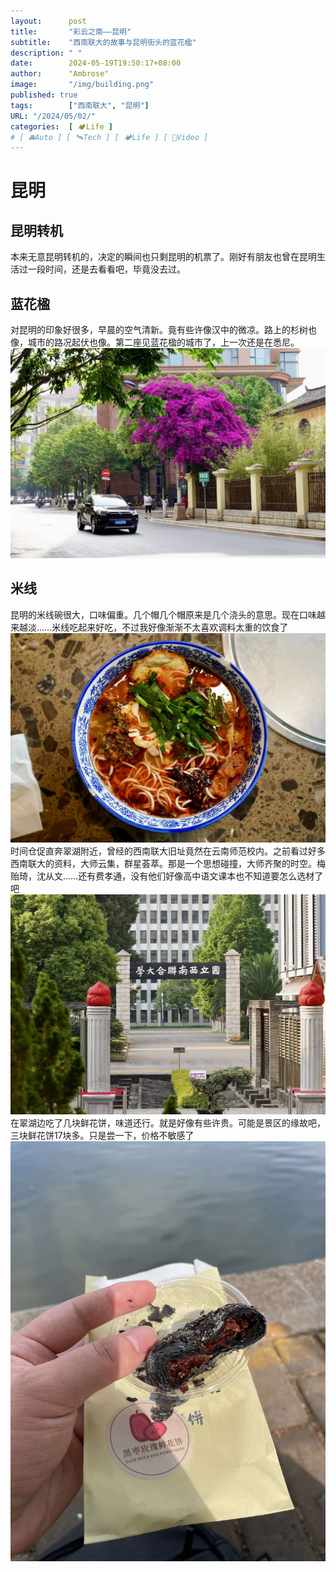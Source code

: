 ```yaml
---
layout:      post
title:       "彩云之南——昆明"
subtitle:    "西南联大的故事与昆明街头的蓝花楹"
description: " "
date:        2024-05-19T19:50:17+08:00
author:      "Ambrose"
image:       "/img/building.png"
published: true 
tags:        ["西南联大", "昆明"]
URL: "/2024/05/02/"
categories:  [ 🏕️Life ]
# [ 🚘Auto ] [ 🛰️Tech ] [ 🏕️Life ] [ 🎥Video ]
---
```


# 昆明
## 昆明转机
本来无意昆明转机的，决定的瞬间也只剩昆明的机票了。刚好有朋友也曾在昆明生活过一段时间，还是去看看吧，毕竟没去过。
## 蓝花楹
对昆明的印象好很多，早晨的空气清新。竟有些许像汉中的微凉。路上的杉树也像，城市的路况起伏也像。第二座见蓝花楹的城市了，上一次还是在悉尼。
![xinanlianda](pic/lanhuaying.png)
## 米线
昆明的米线碗很大，口味偏重。几个帽几个帽原来是几个浇头的意思。现在口味越来越淡……米线吃起来好吃，不过我好像渐渐不太喜欢调料太重的饮食了
![昆明米线](pic/mixian.png)
时间仓促直奔翠湖附近，曾经的西南联大旧址竟然在云南师范校内。之前看过好多西南联大的资料，大师云集，群星荟萃。那是一个思想碰撞，大师齐聚的时空。梅贻琦，沈从文……还有费孝通，没有他们好像高中语文课本也不知道要怎么选材了吧
![xinanlianda](pic/xinanlianda.png)
在翠湖边吃了几块鲜花饼，味道还行。就是好像有些许贵。可能是景区的缘故吧，三块鲜花饼17块多。只是尝一下，价格不敏感了
![xianhuabing](pic/xianhua.png)
